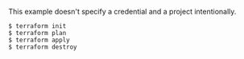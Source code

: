 This example doesn't specify a credential and a project intentionally.

```shell
$ terraform init
$ terraform plan
$ terraform apply
$ terraform destroy
```
